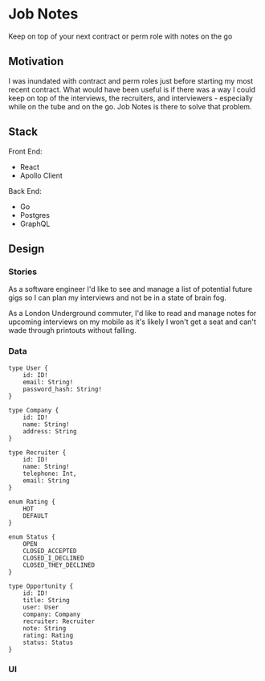 # Job Notes

Keep on top of your next contract or perm role with notes on the go

## Motivation

I was inundated with contract and perm roles just before starting my most recent contract. What would have been useful is if there was a way I could keep on top of the interviews, the recruiters, and interviewers - especially while on the tube and on the go. Job Notes is there to solve that problem.

## Stack

Front End:
- React
- Apollo Client

Back End:
- Go
- Postgres
- GraphQL

## Design

### Stories

As a software engineer I'd like to see and manage a list of potential future gigs so I can plan my interviews and not be in a state of brain fog.

As a London Underground commuter, I'd like to read and manage notes for upcoming interviews on my mobile as it's likely I won't get a seat and can't wade through printouts without falling.

### Data

```
type User {
	id: ID!
	email: String!
	password_hash: String!
}

type Company {
	id: ID!
	name: String!
	address: String
}

type Recruiter {
	id: ID!
	name: String!
	telephone: Int,
	email: String
}

enum Rating {
	HOT
	DEFAULT
}

enum Status {
	OPEN
	CLOSED_ACCEPTED
	CLOSED_I_DECLINED
	CLOSED_THEY_DECLINED
}

type Opportunity {
	id: ID!
	title: String
	user: User
	company: Company
	recruiter: Recruiter
	note: String
	rating: Rating
	status: Status
}
```

### UI
